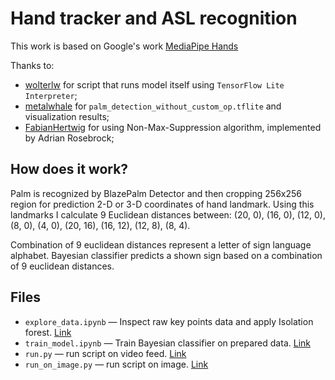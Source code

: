 # Hand tracker and ASL recognition

This work is based on Google's work [MediaPipe Hands](https://google.github.io/mediapipe/solutions/hands)

Thanks to:
 - [wolterlw](https://github.com/wolterlw/hand_tracking) for script that runs model itself using `TensorFlow Lite Interpreter`;
 - [metalwhale](https://github.com/metalwhale/hand_tracking) for `palm_detection_without_custom_op.tflite` and visualization results;
 - [FabianHertwig](https://github.com/FabianHertwig/hand_tracking) for using Non-Max-Suppression algorithm, implemented by Adrian Rosebrock;
 
## How does it work?
Palm is recognized by BlazePalm Detector and then cropping 256x256 region for prediction 2-D or 3-D coordinates of hand landmark. Using this landmarks I calculate 9 Euclidean distances between:
(20, 0), (16, 0), (12, 0), (8, 0), (4, 0), (20, 16), (16, 12), (12, 8), (8, 4).

Combination of 9 euclidean distances represent a letter of sign language alphabet. Bayesian classifier predicts a shown sign based on a combination of 9 euclidean distances.

## Files
- `explore_data.ipynb` — Inspect raw key points data and apply Isolation forest. [Link](explore_data.ipynb)
- `train_model.ipynb` — Train Bayesian classifier on prepared data. [Link](run_ipynb.ipynb)
- `run.py` — run script on video feed. [Link](run.py)
- `run_on_image.py` — run script on image. [Link](run_on_image.py)
